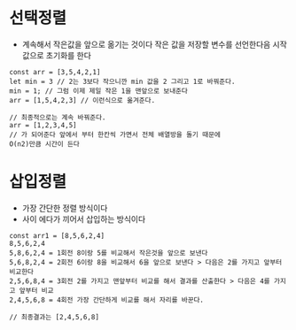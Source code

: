 # 선택정렬
- 계속해서 작은값을 앞으로 옮기는 것이다
작은 값을 저장할 변수를 선언한다음 시작값으로 초기화를 한다

```
const arr = [3,5,4,2,1]
let min = 3 // 2는 3보다 작으니깐 min 값을 2 그리고 1로 바꿔준다.
min = 1; // 그럼 이제 제일 작은 1을 맨앞으로 보내준다
arr = [1,5,4,2,3] // 이런식으로 옮겨준다.

// 최종적으로는 계속 바꿔준다.
arr = [1,2,3,4,5] 
// 가 되어준다 앞에서 부터 한칸씩 가면서 전체 배열방을 돌기 때문에
O(n2)만큼 시간이 든다 
```

# 삽입정렬
- 가장 간단한 정렬 방식이다
- 사이 에다가 끼어서 삽입하는 방식이다
```
const arr1 = [8,5,6,2,4]
8,5,6,2,4
5,8,6,2,4 = 1회전 8이랑 5를 비교해서 작은것을 앞으로 보낸다
5,6,8,2,4 = 2회전 6이랑 8을 비교해서 6을 앞으로 보낸다 > 다음은 2를 가지고 앞부터 비교한다
2,5,6,8,4 = 3회전 2를 가지고 맨앞부터 비교를 해서 결과를 산출한다 > 다음은 4를 가지고 앞부터 비교
2,4,5,6,8 = 4회전 가장 간단하게 비교를 해서 자리를 바꾼다.

// 최종결과는 [2,4,5,6,8]
